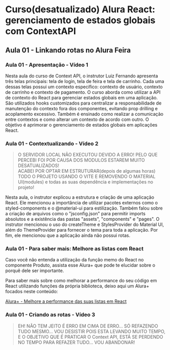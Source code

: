 # Curso(desatualizado) Alura React: gerenciamento de estados globais com ContextAPI

## Aula 01 - Linkando rotas no Alura Feira

### Aula 01 - Apresentação - Vídeo 1

Nesta aula do curso de Context API, o instrutor Luiz Fernando apresenta três telas principais: tela de login, tela de feira e tela de carrinho. Cada uma dessas telas possui um contexto específico: contexto de usuário, contexto de carrinho e contexto de pagamento. O curso aborda como utilizar a API de contexto do React para gerenciar estados globais em uma aplicação. São utilizados hooks customizados para centralizar a responsabilidade de manutenção do contexto fora dos componentes, evitando prop drilling e acoplamento excessivo. Também é ensinado como realizar a comunicação entre contextos e como alterar um contexto de acordo com outro. O objetivo é aprimorar o gerenciamento de estados globais em aplicações React.

### Aula 01 - Contextualizando - Vídeo 2

 > O SERVIDOR LOCAL NÃO EXECUTOU DEVIDO A ERRO! PELO QUE PERCEBI FOI POR CAUSA DOS MODULOS ESTAREM MUITO DESATUALIZADOS!  
 > ACABEI POR OPTAR EM ESTRUTURAR(depois de algumas horas) TODO O PROJETO USANDO O VITE E REMOVENDO O MATERIAL UI(modules) e todas as suas dependência e implementações no projeto!

Nesta aula, o instrutor explicou a estrutura e criação de uma aplicação React. Ele mencionou a importância de utilizar pacotes externos como o styled-components e o @material-ui para estilização. Também falou sobre a criação de arquivos como o "jsconfig.json" para permitir imports absolutos e a existência das pastas "assets", "components" e "pages". O instrutor mencionou o uso do createTheme e StylesProvider do Material UI, além do ThemeProvider para fornecer o tema para toda a aplicação. Por fim, ele mencionou que a aplicação ainda não possui rotas.

### Aula 01 - Para saber mais: Melhore as listas com React

Caso você não entenda a utilização da função memo do React no componente Produto, assista esse Alura+ que pode te elucidar sobre o porquê dele ser importante.

Para saber mais sobre como melhorar a performance do seu código em React utilizando funções da própria biblioteca, deixo aqui um Alura+ focados neste conteúdo:

[Alura+ - Melhore a performance das suas listas em React](https://cursos.alura.com.br/extra/alura-mais/melhore-a-performance-das-suas-listas-em-react-c1021)

### Aula 01 - Criando as rotas - Vídeo 3

> EH! NÃO TEM JEITO É ERRO EM CIMA DE ERRO... SÓ REFAZENDO TUDO MESMO... VOU DESISTIR POIS ESTA LEVANDO MUITO TEMPO, E O OBJETIVO QUE É PRATICAR O Context API, ESTÁ SE PERDENDO NO TEMPO PARA REFAZER TUDO... VOU ABANDONAR!
